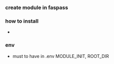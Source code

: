 ### create module in faspass

### how to install
- 

### env
- must to have in .env MODULE_INIT, ROOT_DIR